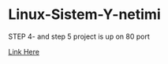 
# Linux-Sistem-Y-netimi


STEP 4- and step 5 project is up on 80 port

[Link Here](http://furkanlebit7.me)
